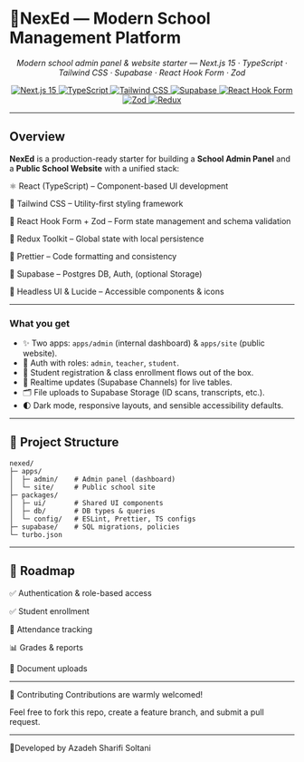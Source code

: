 # 🏫NexEd — Modern School Management Platform

<p align="center"><em>Modern school admin panel & website starter — Next.js 15 · TypeScript · Tailwind CSS · Supabase · React Hook Form · Zod</em></p>

<p align="center">
  <a href="https://nextjs.org/">
    <img src="https://img.shields.io/badge/Next.js-15-000?logo=next.js&logoColor=white" alt="Next.js 15" />
  </a>
  <a href="https://www.typescriptlang.org/">
    <img src="https://img.shields.io/badge/TypeScript-5.x-3178C6?logo=typescript&logoColor=white" alt="TypeScript" />
  </a>
  <a href="https://tailwindcss.com/">
    <img src="https://img.shields.io/badge/Tailwind_CSS-3.x-06B6D4?logo=tailwindcss&logoColor=white" alt="Tailwind CSS" />
  </a>
  <a href="https://supabase.com/">
    <img src="https://img.shields.io/badge/Supabase-Platform-3ECF8E?logo=supabase&logoColor=white" alt="Supabase" />
  </a>
  <a href="https://react-hook-form.com/">
    <img src="https://img.shields.io/badge/React_Hook_Form-^7-EC5990?logo=reacthookform&logoColor=white" alt="React Hook Form" />
  </a>
  <a href="https://zod.dev/">
    <img src="https://img.shields.io/badge/Zod-Validation-2A2A2A?logo=zod&logoColor=white" alt="Zod" />
  </a>
  <a href="https://redux.js.org/">
  <img src="https://img.shields.io/badge/Redux-State_Management-764ABC?logo=redux&logoColor=white" alt="Redux" />
</a>

</p>

---

## Overview

**NexEd** is a production-ready starter for building a **School Admin Panel** and a **Public School Website** with a unified stack:

⚛️ React (TypeScript) – Component-based UI development

💨 Tailwind CSS – Utility-first styling framework

🧩 React Hook Form + Zod – Form state management and schema validation

🎯 Redux Toolkit – Global state with local persistence

🧼 Prettier – Code formatting and consistency

🐘 Supabase – Postgres DB, Auth, (optional Storage)

🧱 Headless UI & Lucide – Accessible components & icons



---

### What you get
- ✨ Two apps: `apps/admin` (internal dashboard) & `apps/site` (public website).
- 🔐 Auth with roles: `admin`, `teacher`, `student`.
- 🧾 Student registration & class enrollment flows out of the box.
- 🔄 Realtime updates (Supabase Channels) for live tables.
- 🗂️ File uploads to Supabase Storage (ID scans, transcripts, etc.).
- 🌓 Dark mode, responsive layouts, and sensible accessibility defaults.

---

## 📂 Project Structure

```
nexed/
├─ apps/
│  ├─ admin/    # Admin panel (dashboard)
│  └─ site/     # Public school site
├─ packages/
│  ├─ ui/       # Shared UI components
│  ├─ db/       # DB types & queries
│  └─ config/   # ESLint, Prettier, TS configs
├─ supabase/    # SQL migrations, policies
└─ turbo.json
```
---

## 📌 Roadmap

✅ Authentication & role-based access

✅ Student enrollment

📅 Attendance tracking

📊 Grades & reports

📂 Document uploads

---

🤝 Contributing
Contributions are warmly welcomed!

Feel free to fork this repo, create a feature branch, and submit a pull request.

---
🌻Developed by
Azadeh Sharifi Soltani
